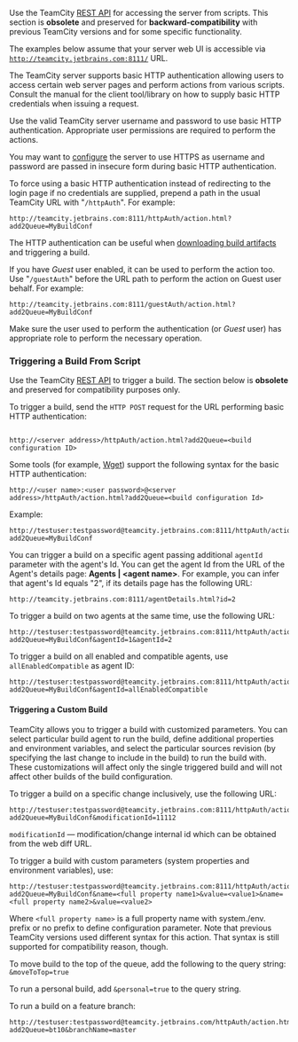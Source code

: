 [//]: # (title: Accessing Server by HTTP)
[//]: # (auxiliary-id: Accessing Server by HTTP)


[//]: # (Internal note. Do not delete. "Accessing Server by HTTPd2e3.txt")



<warning>

Use the TeamCity [REST API](rest-api.md) for accessing the server from scripts. This section is __obsolete__ and preserved for __backward\-compatibility__ with previous TeamCity versions and for some specific functionality.

</warning>

The examples below assume that your server web UI is accessible via [`http://teamcity.jetbrains.com:8111/`](http://teamcity.jetbrains.com:8111/) URL.

The TeamCity server supports basic HTTP authentication allowing users to access certain web server pages and perform actions from various scripts. Consult the manual for the client tool/library on how to supply basic HTTP credentials when issuing a request.

Use the valid TeamCity server username and password to use basic HTTP authentication. Appropriate user permissions are required to perform the actions.   

<tip>

You may want to [configure](using-https-to-access-teamcity-server.md) the server to use HTTPS as username and password are passed in insecure form during basic HTTP authentication.

</tip>

To force using a basic HTTP authentication instead of redirecting to the login page if no credentials are supplied, prepend a path in the usual TeamCity URL with "`/httpAuth`". For example:

```Shell
http://teamcity.jetbrains.com:8111/httpAuth/action.html?add2Queue=MyBuildConf

``` 

The HTTP authentication can be useful when [downloading build artifacts](patterns-for-accessing-build-artifacts.md#Obtaining+Artifacts+from+a+Build+Script) and triggering a build.

If you have _Guest_ user enabled, it can be used to perform the action too. Use "`/guestAuth`" before the URL path to perform the action on Guest user behalf. For example:


```Shell
http://teamcity.jetbrains.com:8111/guestAuth/action.html?add2Queue=MyBuildConf

``` 

<tip>

Make sure the user used to perform the authentication (or _Guest_ user) has appropriate role to perform the necessary operation.

</tip>

### Triggering a Build From Script

<warning>


Use the TeamCity [REST API](rest-api.md#Triggering+a+Build) to trigger a build. The section below is __obsolete__ and preserved for compatibility purposes only.

</warning>
 
To trigger a build, send the `HTTP POST` request for the URL performing basic HTTP authentication:

```Shell

http://<server address>/httpAuth/action.html?add2Queue=<build configuration ID>
```



Some tools (for example, [Wget](http://www.gnu.org/software/wget/)) support the following syntax for the basic HTTP authentication:


```Shell
http://<user name>:<user password>@<server address>/httpAuth/action.html?add2Queue=<build configuration Id>

``` 

Example:

```Shell
http://testuser:testpassword@teamcity.jetbrains.com:8111/httpAuth/action.html?add2Queue=MyBuildConf

```
 
You can trigger a build on a specific agent passing additional `agentId` parameter with the agent's Id. You can get the agent Id from the URL of the Agent's details page: __Agents | \<agent name\>__. For example, you can infer that agent's Id equals "2", if its details page has the following URL:

```Shell
http://teamcity.jetbrains.com:8111/agentDetails.html?id=2

```
 
To trigger a build on two agents at the same time, use the following URL:

```Shell
http://testuser:testpassword@teamcity.jetbrains.com:8111/httpAuth/action.html?add2Queue=MyBuildConf&agentId=1&agentId=2

```

To trigger a build on all enabled and compatible agents, use `allEnabledCompatible` as agent ID:

```Shell
http://testuser:testpassword@teamcity.jetbrains.com:8111/httpAuth/action.html?add2Queue=MyBuildConf&agentId=allEnabledCompatible

``` 

#### Triggering a Custom Build

TeamCity allows you to trigger a build with customized parameters. You can select particular build agent to run the build, define additional properties and environment variables, and select the particular sources revision (by specifying the last change to include in the build) to run the build with. These customizations will affect only the single triggered build and will not affect other builds of the build configuration.

To trigger a build on a specific change inclusively, use the following URL:

```Shell
http://testuser:testpassword@teamcity.jetbrains.com:8111/httpAuth/action.html?add2Queue=MyBuildConf&modificationId=11112

```

`modificationId` — modification/change internal id which can be obtained from the web diff URL.

To trigger a build with custom parameters (system properties and environment variables), use:

```Shell
http://testuser:testpassword@teamcity.jetbrains.com:8111/httpAuth/action.html?add2Queue=MyBuildConf&name=<full property name1>&value=<value1>&name=<full property name2>&value=<value2>

```
 
Where `<full property name>` is a full property name with system./env. prefix or no prefix to define configuration parameter. Note that previous TeamCity versions used different syntax for this action. That syntax is still supported for compatibility reason, though.

To move build to the top of the queue, add the following to the query string: `&moveToTop=true`

To run a personal build, add `&personal=true` to the query string.

To run a build on a feature branch:

```Shell
http://testuser:testpassword@teamcity.jetbrains.com/httpAuth/action.html?add2Queue=bt10&branchName=master

```